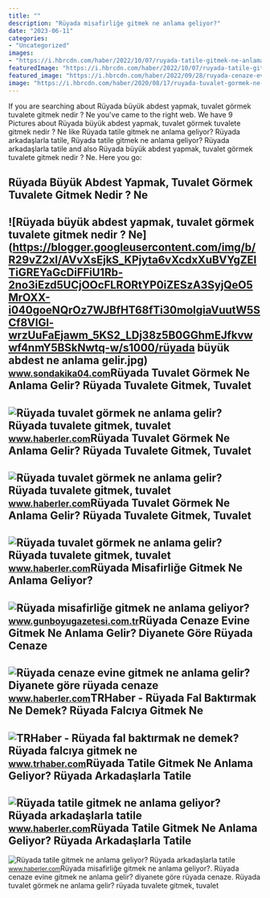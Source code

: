 ```yaml
---
title: ""
description: "Rüyada misafirliğe gitmek ne anlama geliyor?"
date: "2023-06-11"
categories:
- "Uncategorized"
images:
- "https://i.hbrcdn.com/haber/2022/10/07/ruyada-tatile-gitmek-ne-anlama-geliyor-ruyada-15341341_5738_m.jpg"
featuredImage: "https://i.hbrcdn.com/haber/2022/10/07/ruyada-tatile-gitmek-ne-anlama-geliyor-ruyada-15341341_5738_m.jpg"
featured_image: "https://i.hbrcdn.com/haber/2022/09/28/ruyada-cenaze-evine-gitmek-ne-anlama-gelir-15316438_2249_amp.jpg"
image: "https://i.hbrcdn.com/haber/2020/08/17/ruyada-tuvalet-gormek-ne-anlama-gelir-ruyada-13514342_1518_m.jpg"
---
```


If you are searching about Rüyada büyük abdest yapmak, tuvalet görmek tuvalete gitmek nedir ? Ne you've came to the right web. We have 9 Pictures about Rüyada büyük abdest yapmak, tuvalet görmek tuvalete gitmek nedir ? Ne like Rüyada tatile gitmek ne anlama geliyor? Rüyada arkadaşlarla tatile, Rüyada tatile gitmek ne anlama geliyor? Rüyada arkadaşlarla tatile and also Rüyada büyük abdest yapmak, tuvalet görmek tuvalete gitmek nedir ? Ne. Here you go:

Rüyada Büyük Abdest Yapmak, Tuvalet Görmek Tuvalete Gitmek Nedir ? Ne
---------------------------------------------------------------------

 ![Rüyada büyük abdest yapmak, tuvalet görmek tuvalete gitmek nedir ? Ne](https://blogger.googleusercontent.com/img/b/R29vZ2xl/AVvXsEjkS_KPjyta6vXcdxXuBVYgZEITiGREYaGcDiFFiU1Rb-2no3iEzd5UCjOOcFLRORtYP0iZESzA3SyjQeO5MrOXX-i040goeNQrOz7WJBfHT68fTi30moIgiaVuutW5SCf8VIGl-wrzUuFaEjawm_5KS2_LDj38z5B0GGhmEJfkvwwf4nmY5BSkNwtq-w/s1000/rüyada büyük abdest ne anlama gelir.jpg) <small>www.sondakika04.com</small>Rüyada Tuvalet Görmek Ne Anlama Gelir? Rüyada Tuvalete Gitmek, Tuvalet
----------------------------------------------------------------------

 ![Rüyada tuvalet görmek ne anlama gelir? Rüyada tuvalete gitmek, tuvalet](https://i.hbrcdn.com/haber/2020/08/17/ruyada-tuvalet-gormek-ne-anlama-gelir-ruyada-13514342_4348_m.jpg) <small>www.haberler.com</small>Rüyada Tuvalet Görmek Ne Anlama Gelir? Rüyada Tuvalete Gitmek, Tuvalet
----------------------------------------------------------------------

 ![Rüyada tuvalet görmek ne anlama gelir? Rüyada tuvalete gitmek, tuvalet](https://i.hbrcdn.com/haber/2020/08/17/ruyada-tuvalet-gormek-ne-anlama-gelir-ruyada-13514342_1518_m.jpg) <small>www.haberler.com</small>Rüyada Tuvalet Görmek Ne Anlama Gelir? Rüyada Tuvalete Gitmek, Tuvalet
----------------------------------------------------------------------

 ![Rüyada tuvalet görmek ne anlama gelir? Rüyada tuvalete gitmek, tuvalet](https://i.hbrcdn.com/haber/2020/08/17/ruyada-tuvalet-gormek-ne-anlama-gelir-ruyada-13514342_1504_amp.jpg) <small>www.haberler.com</small>Rüyada Misafirliğe Gitmek Ne Anlama Geliyor?
--------------------------------------------

 ![Rüyada misafirliğe gitmek ne anlama geliyor?](https://cdn.gunboyugazetesi.com.tr/news/268651.jpg) <small>www.gunboyugazetesi.com.tr</small>Rüyada Cenaze Evine Gitmek Ne Anlama Gelir? Diyanete Göre Rüyada Cenaze
-----------------------------------------------------------------------

 ![Rüyada cenaze evine gitmek ne anlama gelir? Diyanete göre rüyada cenaze](https://i.hbrcdn.com/haber/2022/09/28/ruyada-cenaze-evine-gitmek-ne-anlama-gelir-15316438_2249_amp.jpg) <small>www.haberler.com</small>TRHaber - Rüyada Fal Baktırmak Ne Demek? Rüyada Falcıya Gitmek Ne
-----------------------------------------------------------------

 ![TRHaber - Rüyada fal baktırmak ne demek? Rüyada falcıya gitmek ne](https://www.trhaber.com/images/upload/fal1.jpg) <small>www.trhaber.com</small>Rüyada Tatile Gitmek Ne Anlama Geliyor? Rüyada Arkadaşlarla Tatile
------------------------------------------------------------------

 ![Rüyada tatile gitmek ne anlama geliyor? Rüyada arkadaşlarla tatile](https://i.hbrcdn.com/haber/2022/10/07/ruyada-tatile-gitmek-ne-anlama-geliyor-ruyada-15341341_5738_m.jpg) <small>www.haberler.com</small>Rüyada Tatile Gitmek Ne Anlama Geliyor? Rüyada Arkadaşlarla Tatile
------------------------------------------------------------------

 ![Rüyada tatile gitmek ne anlama geliyor? Rüyada arkadaşlarla tatile](https://i.hbrcdn.com/haber/2022/10/07/ruyada-tatile-gitmek-ne-anlama-geliyor-ruyada-15341341_2677_amp.jpg) <small>www.haberler.com</small>Rüyada misafirliğe gitmek ne anlama geliyor?. Rüyada cenaze evine gitmek ne anlama gelir? diyanete göre rüyada cenaze. Rüyada tuvalet görmek ne anlama gelir? rüyada tuvalete gitmek, tuvalet
